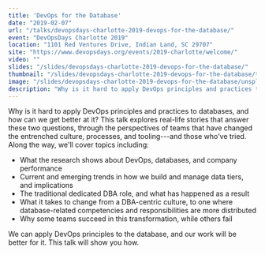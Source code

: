 ```yaml
---
title: 'DevOps for the Database'
date: "2019-02-07"
url: "/talks/devopsdays-charlotte-2019-devops-for-the-database/"
event: "DevOpsDays Charlotte 2019"
location: "1101 Red Ventures Drive, Indian Land, SC 29707"
site: "https://www.devopsdays.org/events/2019-charlotte/welcome/"
video: ""
slides: "/slides/devopsdays-charlotte-2019-devops-for-the-database/"
thumbnail: "/slides/devopsdays-charlotte-2019-devops-for-the-database/thumbnail.jpg"
image: "/slides/devopsdays-charlotte-2019-devops-for-the-database/unsplash-photos-oyXis2kALVg.jpg"
description: "Why is it hard to apply DevOps principles and practices to databases, and how can we get better at it? This talk explores real-life stories that answer these two questions, through the perspectives of teams that succeeded---and those who haven't."
---
```

Why is it hard to apply DevOps principles and practices to databases, and how can we get better at it? This talk explores real-life stories that answer these two questions, through the perspectives of teams that have changed the entrenched culture, processes, and tooling---and those who've tried. Along the way, we'll cover topics including:

- What the research shows about DevOps, databases, and company performance
- Current and emerging trends in how we build and manage data tiers, and implications
- The traditional dedicated DBA role, and what has happened as a result
- What it takes to change from a DBA-centric culture, to one where database-related competencies and responsibilities are more distributed
- Why some teams succeed in this transformation, while others fail

We can apply DevOps principles to the database, and our work will be better for it. This talk will show you how.
